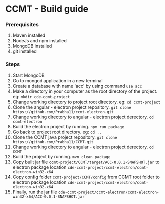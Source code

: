 # CCMT - Build guide

### Prerequisites
1) Maven installed
2) NodeJs and npm installed
3) MongoDB installed
4) git installed

### Steps
1) Start MongoDB
2) Go to mongod application in a new terminal
3) Create a database with name 'acc' by using command ```use acc```
1) Make a directory in your computer as the root directory of the project. eg: ```mkdir cde-ccmt-project```
1) Change working directory to project root directory. eg: ```cd ccmt-project```
3) Clone the angular - electron project repository. ```git clone https://github.com/Prabha11/ccmt-electron.git```
1) Change working directory to angular - electron project derectory. ```cd ccmt-electron```
2) Build the electron project by running. ```npm run package```
2) Go back to project root directory. eg: ```cd ..```
1) Clone the CCMT java project repository. ```git clone https://github.com/Prabha11/CCMT.git```
1) Change working directory to angular - electron project derectory. ```cd CCMT```
2) Build the project by running. ```mvn clean package```
5) Copy built jar file ```ccmt-project/CCMT/target/ACC-0.0.1-SNAPSHOT.jar``` to electron package location ```cde-ccmt-project/ccmt-electron/ccmt-electron-win32-x64```
6) Copy config folder ```ccmt-project/CCMT/config``` from CCMT root folder to electron package location ```cde-ccmt-project/ccmt-electron/ccmt-electron-win32-x64```
7) Finally, run the jar file ```cde-ccmt-project/ccmt-electron/ccmt-electron-win32-x64/ACC-0.0.1-SNAPSHOT.jar```
